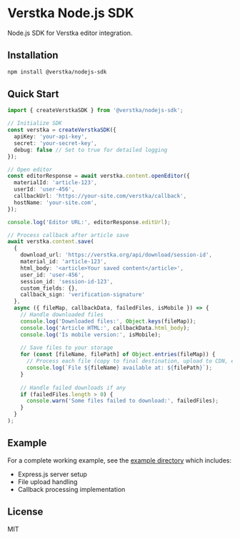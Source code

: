 # Verstka Node.js SDK

Node.js SDK for Verstka editor integration.

## Installation

```bash
npm install @verstka/nodejs-sdk
```

## Quick Start

```typescript
import { createVerstkaSDK } from '@verstka/nodejs-sdk';

// Initialize SDK
const verstka = createVerstkaSDK({
  apiKey: 'your-api-key',
  secret: 'your-secret-key',
  debug: false // Set to true for detailed logging
});

// Open editor
const editorResponse = await verstka.content.openEditor({
  materialId: 'article-123',
  userId: 'user-456',
  callbackUrl: 'https://your-site.com/verstka/callback',
  hostName: 'your-site.com',
});

console.log('Editor URL:', editorResponse.editUrl);

// Process callback after article save
await verstka.content.save(
  {
    download_url: 'https://verstka.org/api/download/session-id',
    material_id: 'article-123',
    html_body: '<article>Your saved content</article>',
    user_id: 'user-456',
    session_id: 'session-id-123',
    custom_fields: {},
    callback_sign: 'verification-signature'
  },
  async ({ fileMap, callbackData, failedFiles, isMobile }) => {
    // Handle downloaded files
    console.log('Downloaded files:', Object.keys(fileMap));
    console.log('Article HTML:', callbackData.html_body);
    console.log('Is mobile version:', isMobile);
    
    // Save files to your storage
    for (const [fileName, filePath] of Object.entries(fileMap)) {
      // Process each file (copy to final destination, upload to CDN, etc.)
      console.log(`File ${fileName} available at: ${filePath}`);
    }
    
    // Handle failed downloads if any
    if (failedFiles.length > 0) {
      console.warn('Some files failed to download:', failedFiles);
    }
  }
);
```

## Example

For a complete working example, see the [example directory](./example) which includes:
- Express.js server setup
- File upload handling 
- Callback processing implementation

## License

MIT
